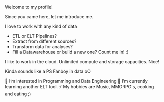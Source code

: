Welcome to my profile!

Since you came here, let me introduce me.

I love to work with any kind of data
- ETL or ELT Pipelines?
- Extract from different sources?
- Transform data for analyses?
- Fill a Datawarehouse or build a new one?
Count me in! :)

I like to work in the cloud.
Unlimited compute and storage capacities. Nice!

Kinda sounds like a PS Fanboy in data oO


👀 I’m interested in Programming and Data Engineering
🌱 I’m currently learning another ELT tool.
⚡ My hobbies are Music, MMORPG's, cooking and eating ;)






<!---
PatrickDegner/PatrickDegner is a ✨ special ✨ repository because its `README.md` (this file) appears on your GitHub profile.
You can click the Preview link to take a look at your changes.
--->
